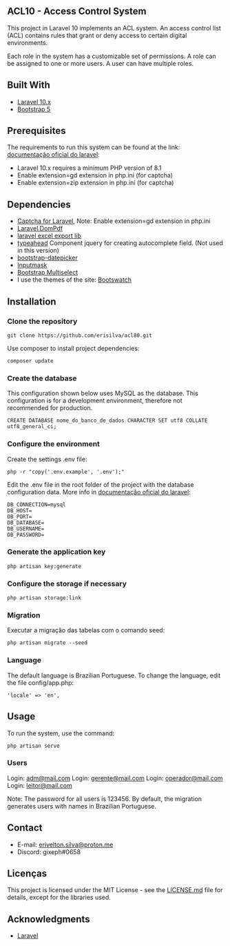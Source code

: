 ## ACL10 - Access Control System

This project in Laravel 10 implements an ACL system. An access control list (ACL) contains rules that grant or deny access to certain digital environments.

Each role in the system has a customizable set of permissions. A role can be assigned to one or more users. A user can have multiple roles.

## Built With

- [Laravel 10.x](https://laravel.com/docs/10.x)
- [Bootstrap 5](https://getbootstrap.com/docs/5.0/getting-started/introduction/)

## Prerequisites

The requirements to run this system can be found at the link: [documentação oficial do laravel](https://laravel.com/docs/10.x):

- Laravel 10.x requires a minimum PHP version of 8.1
- Enable extension=gd extension in php.ini (for captcha)
- Enable extension=zip extension in php.ini (for captcha)

## Dependencies

- [Captcha for Laravel](https://github.com/mewebstudio/captcha), Note: Enable extension=gd extension in php.ini
- [Laravel DomPdf](https://github.com/barryvdh/laravel-dompdf)
- [laravel excel export lib](https://laravel-excel.com/)
- [typeahead](https://github.com/corejavascript/typeahead.js) Component jquery for creating autocomplete field. (Not used in this version)
- [bootstrap-datepicker](https://github.com/uxsolutions/bootstrap-datepicker)
- [Inputmask](https://github.com/RobinHerbots/Inputmask) 
- [Bootstrap Multiselect](https://github.com/davidstutz/bootstrap-multiselect)
- I use the themes of the site: [Bootswatch](https://bootswatch.com/)

## Installation

### Clone the repository

```
git clone https://github.com/erisilva/acl80.git
```

Use composer to install project dependencies:

```
composer update
```

### Create the database

This configuration shown below uses MySQL as the database. This configuration is for a development environment, therefore not recommended for production.

```
CREATE DATABASE nome_do_banco_de_dados CHARACTER SET utf8 COLLATE utf8_general_ci;
```

### Configure the environment

Create the settings .env file:

```
php -r "copy('.env.example', '.env');"
```

Edit the .env file in the root folder of the project with the database configuration data. More info in [documentação oficial do laravel](https://laravel.com/docs/10.x/configuration#environment-configuration):
    
```
DB_CONNECTION=mysql
DB_HOST=
DB_PORT=
DB_DATABASE=
DB_USERNAME=
DB_PASSWORD=
```

### Generate the application key

```
php artisan key:generate
```
### Configure the storage if necessary

```
php artisan storage:link
```

### Migration

Executar a migração das tabelas com o comando seed:

```
php artisan migrate --seed
```

### Language

The default language is Brazilian Portuguese. To change the language, edit the file config/app.php:

```
'locale' => 'en',
```

## Usage

To run the system, use the command:

```
php artisan serve
```

### Users

Login: adm@mail.com 
Login: gerente@mail.com 
Login: operador@mail.com
Login: leitor@mail.com

Note: The password for all users is 123456. By default, the migration generates users with names in Brazilian Portuguese.

## Contact

- E-mail: erivelton.silva@proton.me
- Discord: gixeph#0658

## Licenças

This project is licensed under the MIT License - see the [LICENSE.md](LICENSE.md) file for details, except for the libraries used.

## Acknowledgments

- [Laravel](https://laravel.com/)

